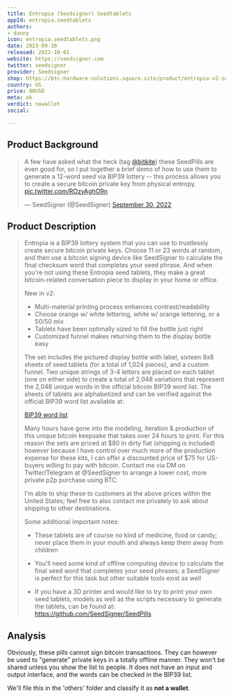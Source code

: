 ```yaml
---
title: Entropia (Seedsigner) Seedtablets
appId: entropia.seedtablets
authors:
- danny
icon: entropia.seedtablets.png
date: 2023-09-30
released: 2022-10-01
website: https://seedsigner.com
twitter: seedsigner
provider: Seedsigner
shop: https://btc-hardware-solutions.square.site/product/entropia-v2-seed-tablets/11
country: US
price: 80USD
meta: ok
verdict: nowallet
social: 

---
```


## Product Background 

<blockquote class="twitter-tweet"><p lang="en" dir="ltr">A few have asked what the heck (tag <a href="https://twitter.com/bitkite?ref_src=twsrc%5Etfw">@bitkite</a>) these SeedPills are even good for, so I put together a brief demo of how to use them to generate a 12-word seed via BIP39 lottery -- this process allows you to create a secure bitcoin private key from physical entropy. <a href="https://t.co/ROzyAghO9n">pic.twitter.com/ROzyAghO9n</a></p>&mdash; SeedSigner (@SeedSigner) <a href="https://twitter.com/SeedSigner/status/1575915593139732485?ref_src=twsrc%5Etfw">September 30, 2022</a></blockquote> <script async src="https://platform.twitter.com/widgets.js" charset="utf-8"></script>

## Product Description 

> Entropia is a BIP39 lottery system that you can use to trustlessly create secure bitcoin private keys. Choose 11 or 23 words at random, and then use a bitcoin signing device like SeedSigner to calculate the final checksum word that completes your seed phrase. And when you're not using these Entropia seed tablets, they make a great bitcoin-related conversation piece to display in your home or office.
>
> 
> New in v2:
> - Multi-material printing process enhances contrast/readability
> - Choose orange w/ white lettering, white w/ orange lettering, or a 50/50 mix
> - Tablets have been optimally sized to fill the bottle just right
> - Customized funnel makes returning them to the display bottle easy
>
> The set includes the pictured display bottle with label, sixteen 8x8 sheets of seed tablets (for a total of 1,024 pieces), and a custom funnel. Two unique strings of 3-4 letters are placed on each tablet (one on either side) to create a total of 2,048 variations that represent the 2,048 unique words in the official bitcoin BIP39 word list. The sheets of tablets are alphabetized and can be verified against the official BIP39 word list available at:
>
> [BIP39 word list](https://github.com/bitcoin/bips/blob/master/bip-0039/english.txt)
>
> Many hours have gone into the modeling, iteration & production of this unique bitcoin keepsake that takes over 24 hours to print. For this reason the sets are priced at $80 in dirty fiat (shipping is included) however because I have control over much more of the production expense for these kits, I can offer a discounted price of $75 for US-buyers willing to pay with bitcoin. Contact me via DM on Twitter/Telegram at @SeedSigner to arrange a lower cost, more private p2p purchase using BTC.
>
> I'm able to ship these to customers at the above prices within the United States; feel free to also contact me privately to ask about shipping to other destinations.
>
> Some additional important notes:
>
> - These tablets are of course no kind of medicine, food or candy; never place them in your mouth and always keep them away from children
> - You'll need some kind of offline computing device to calculate the final seed word that completes your seed phrases; a SeedSigner is perfect for this task but other suitable tools exist as well
>
> - If you have a 3D printer and would like to try to print your own seed tablets, models as well as the scripts necessary to generate the tablets, can be found at: https://github.com/SeedSigner/SeedPills

## Analysis 

Obviously, these pills cannot sign bitcoin transactions. They can however be used to "generate" private keys in a totally offline manner. They won't be shared unless you show the list to people. It does not have an input and output interface, and the words can be checked in the BIP39 list. 

We'll file this in the 'others' folder and classify it as **not a wallet**.

